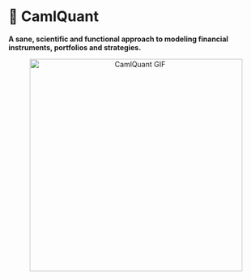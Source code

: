 # 🐫 CamlQuant

**A sane, scientific and functional approach to modeling financial instruments, portfolios and strategies.**
<p align="center">
  <img src="https://media0.giphy.com/media/v1.Y2lkPTc5MGI3NjExbWVhMDduaDJna3F4NGo2dTVieWl4cm83cXY1NDMzbGk2NmtpbnFwMyZlcD12MV9pbnRlcm5hbF9naWZfYnlfaWQmY3Q9Zw/Zy7s96dP38MlQe3OjG/giphy.gif" alt="CamlQuant GIF" width="420" />
</p>
